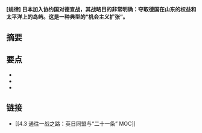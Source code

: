 #### [规律] 日本加入协约国对德宣战，其战略目的非常明确：夺取德国在山东的权益和太平洋上的岛屿。这是一种典型的“机会主义扩张”。


## 摘要


## 要点

- 
- 
- 

## 链接

- [[4.3 通往一战之路：英日同盟与“二十一条” MOC]]
